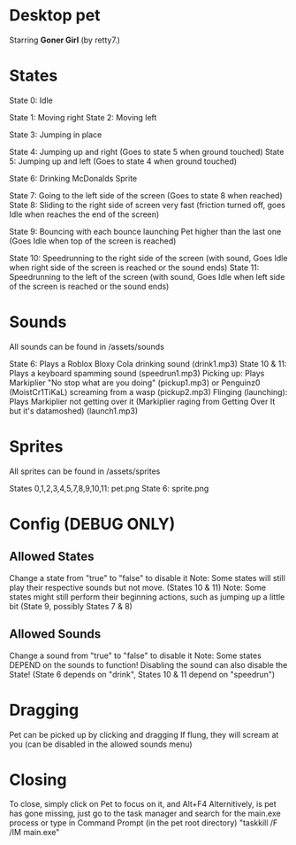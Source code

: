 # Desktop pet
Starring **Goner Girl** (by retty7.)

# States
State 0: Idle

State 1: Moving right
State 2: Moving left

State 3: Jumping in place

State 4: Jumping up and right (Goes to state 5 when ground touched)
State 5: Jumping up and left (Goes to state 4 when ground touched)

State 6: Drinking McDonalds Sprite

State 7: Going to the left side of the screen (Goes to state 8 when reached)
State 8: Sliding to the right side of screen very fast (friction turned off, goes Idle when reaches the end of the screen)

State 9: Bouncing with each bounce launching Pet higher than the last one (Goes Idle when top of the screen is reached)

State 10: Speedrunning to the right side of the screen (with sound, Goes Idle when right side of the screen is reached or the sound ends)
State 11: Speedrunning to the left of the screen (with sound, Goes Idle when left side of the screen is reached or the sound ends)

# Sounds
All sounds can be found in /assets/sounds

State 6: Plays a Roblox Bloxy Cola drinking sound (drink1.mp3)
State 10 & 11: Plays a keyboard spamming sound (speedrun1.mp3)
Picking up: Plays Markiplier "No stop what are you doing" (pickup1.mp3) or Penguinz0 (MoistCr1TiKaL) screaming from a wasp (pickup2.mp3)
Flinging (launching): Plays Markiplier not getting over it (Markiplier raging from Getting Over It but it's datamoshed) (launch1.mp3)

# Sprites
All sprites can be found in /assets/sprites

States 0,1,2,3,4,5,7,8,9,10,11: pet.png
State 6: sprite.png

# Config (DEBUG ONLY)
## Allowed States
Change a state from "true" to "false" to disable it
Note: Some states will still play their respective sounds but not move. (States 10 & 11)
Note: Some states might still perform their beginning actions, such as jumping up a little bit (State 9, possibly States 7 & 8)

## Allowed Sounds
Change a sound from "true" to "false" to disable it
Note: Some states DEPEND on the sounds to function! Disabling the sound can also disable the State!
(State 6 depends on "drink", States 10 & 11 depend on "speedrun")

# Dragging
Pet can be picked up by clicking and dragging
If flung, they will scream at you (can be disabled in the allowed sounds menu)

# Closing
To close, simply click on Pet to focus on it, and Alt+F4
Alternitively, is pet has gone missing, just go to the task manager and search for the main.exe process
or type in Command Prompt (in the pet root directory) "taskkill /F /IM main.exe"
